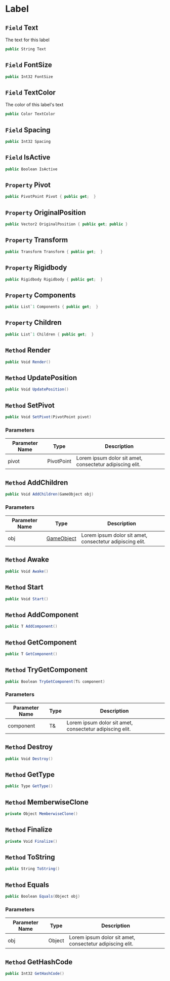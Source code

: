 # Label

## `Field` Text
The text for this label
```csharp
public String Text
```


## `Field` FontSize

```csharp
public Int32 FontSize
```


## `Field` TextColor
The color of this label's text
```csharp
public Color TextColor
```


## `Field` Spacing

```csharp
public Int32 Spacing
```


## `Field` IsActive

```csharp
public Boolean IsActive
```


## `Property` Pivot

```csharp
public PivotPoint Pivot { public get;  }
```


## `Property` OriginalPosition

```csharp
public Vector2 OriginalPosition { public get; public }
```


## `Property` Transform

```csharp
public Transform Transform { public get;  }
```


## `Property` Rigidbody

```csharp
public Rigidbody Rigidbody { public get;  }
```


## `Property` Components

```csharp
public List`1 Components { public get;  }
```


## `Property` Children

```csharp
public List`1 Children { public get;  }
```


## `Method` Render

```csharp
public Void Render()
```


## `Method` UpdatePosition

```csharp
public Void UpdatePosition()
```


## `Method` SetPivot

```csharp
public Void SetPivot(PivotPoint pivot)
```
### Parameters

| Parameter Name | Type | Description |
| --------- | --------- | --------- |
| pivot | PivotPoint | Lorem ipsum dolor sit amet, consectetur adipiscing elit. |


## `Method` AddChildren

```csharp
public Void AddChildren(GameObject obj)
```
### Parameters

| Parameter Name | Type | Description |
| --------- | --------- | --------- |
| obj | [GameObject](https://thiagomvas.github.io/GameEngine/Entities/GameObject.html) | Lorem ipsum dolor sit amet, consectetur adipiscing elit. |


## `Method` Awake

```csharp
public Void Awake()
```


## `Method` Start

```csharp
public Void Start()
```


## `Method` AddComponent

```csharp
public T AddComponent()
```


## `Method` GetComponent

```csharp
public T GetComponent()
```


## `Method` TryGetComponent

```csharp
public Boolean TryGetComponent(T& component)
```
### Parameters

| Parameter Name | Type | Description |
| --------- | --------- | --------- |
| component | T& | Lorem ipsum dolor sit amet, consectetur adipiscing elit. |


## `Method` Destroy

```csharp
public Void Destroy()
```


## `Method` GetType

```csharp
public Type GetType()
```


## `Method` MemberwiseClone

```csharp
private Object MemberwiseClone()
```


## `Method` Finalize

```csharp
private Void Finalize()
```


## `Method` ToString

```csharp
public String ToString()
```


## `Method` Equals

```csharp
public Boolean Equals(Object obj)
```
### Parameters

| Parameter Name | Type | Description |
| --------- | --------- | --------- |
| obj | Object | Lorem ipsum dolor sit amet, consectetur adipiscing elit. |


## `Method` GetHashCode

```csharp
public Int32 GetHashCode()
```

